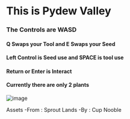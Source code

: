 <style>
    h1{
        align-self: center;
        }
</style>
<h1>This is Pydew Valley</h1>

<h3>The Controls are WASD</h3>

<h4>Q Swaps your Tool and E Swaps your Seed</h4>
<h4>Left Control is Seed use and SPACE is tool use</h4>
<h4>Return or Enter is Interact</h4>

<h4>Currently there are only 2 plants</h4>

![image](https://github.com/user-attachments/assets/d7c86afa-06c0-4d13-90ce-03d3dc03d8d7)









<footer>Assets -From : Sprout Lands -By : Cup Nooble</footer>
